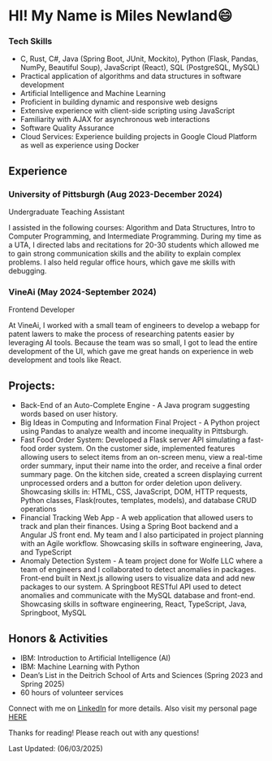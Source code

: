 # HI! My Name is Miles Newland:smile:


### Tech Skills
* C, Rust, C#, Java (Spring Boot, JUnit, Mockito), Python (Flask, Pandas, NumPy, Beautiful Soup), JavaScript (React), SQL
(PostgreSQL, MySQL)
* Practical application of algorithms and data structures in software development
* Artificial Intelligence and Machine Learning
* Proficient in building dynamic and responsive web designs
* Extensive experience with client-side scripting using JavaScript
* Familiarity with AJAX for asynchronous web interactions
* Software Quality Assurance
* Cloud Services: Experience building projects in Google Cloud Platform as well as experience using Docker


## Experience
### University of Pittsburgh (Aug 2023-December 2024)
Undergraduate Teaching Assistant

I assisted in the following courses: Algorithm and Data Structures, Intro to Computer Programming, and Intermediate Programming. During my time as a UTA, I directed labs and recitations for 20-30 students which allowed me to gain strong communication skills and the ability to explain complex problems. I also held regular office hours, which gave me skills with debugging.

### VineAi (May 2024-September 2024)
Frontend Developer

At VineAi, I worked with a small team of engineers to develop a webapp for patent lawers to make the process of researching patents easier by leveraging AI tools. Because the team was so small, I got to lead the entire development of the UI, which gave me great hands on experience in web development and tools like React.

## Projects:

* Back-End of an Auto-Complete Engine - A Java program suggesting words based on user history.
* Big Ideas in Computing and Information Final Project - A Python project using Pandas to analyze wealth and income inequality in Pittsburgh.
* Fast Food Order System: Developed a Flask server API simulating a fast-food order system. On the customer side, implemented features allowing users to select items from an on-screen menu, view a real-time order summary, input their name into the order, and receive a final order summary page. On the kitchen side, created a screen displaying current unprocessed orders and a button for order deletion upon delivery. Showcasing skills in: HTML, CSS, JavaScript, DOM, HTTP requests, Python classes, Flask(routes, templates, models), and
database CRUD operations
* Financial Tracking Web App - A web application that allowed users to track and plan their finances. Using a Spring Boot backend and a Angular JS front end. My team and I also participated in project planning with an Agile workflow. Showcasing skills in software engineering, Java, and TypeScript
* Anomaly Detection System - A team project done for Wolfe LLC where a team of engineers and I collaborated to detect anomalies in packages. Front-end built in Next.js allowing users to visualize data and add new packages to our system. A Springboot RESTful API used to detect anomalies and communicate with the MySQL database and front-end. Showcasing skills in software engineering, React, TypeScript, Java, Springboot, MySQL



## Honors & Activities

* IBM: Introduction to Artificial Intelligence (AI)
* IBM: Machine Learning with Python
* Dean’s List in the Deitrich School of Arts and Sciences (Spring 2023 and Spring 2025)
* 60 hours of volunteer services

Connect with me on [LinkedIn](https://www.linkedin.com/in/miles-newland-34518a262/) for more details. Also visit my personal page [HERE](https://milesn29.github.io)

Thanks for reading! Please reach out with any questions!

Last Updated: (06/03/2025)


